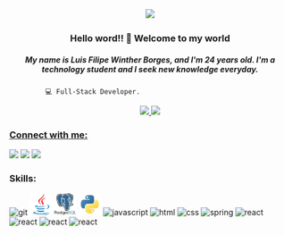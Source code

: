 <div align="center"> 
  <img src="https://media1.giphy.com/media/jhaSpaYWvm3h3kdWyF/giphy.gif?cid=790b761115867249fe358290e66c10087e06180ded996cda&rid=giphy.gif&ct=g">
</div>

<h3 align="center">Hello word!! 👋 Welcome to my world </h3>
<h5 align="center">My name is Luis Filipe Winther Borges, and I'm 24 years old. I'm a technology student and I seek new knowledge everyday.</h5>

             💻 Full-Stack Developer.
             
<div align="center">
  <a href="https://github.com/LFWinther">
  <img height="150em" src="https://github-readme-stats.vercel.app/api?username=LFWinther&show_icons=true&theme=dark&include_all_commits=true&count_private=true"/>
  <img height="150em" src="https://github-readme-stats.vercel.app/api/top-langs/?username=LFWinther&layout=compact&langs_count=7&theme=dark"/>
</div>

<h3 align="left">Connect with me:</h3>
<p align="left">
  <a href="https://www.instagram.com/lfwinther" target="_blank"><img src="https://img.shields.io/badge/-Instagram-%23E4405F?style=for-the-badge&logo=instagram&logoColor=white" target="_blank"></a>
  <a href = "mailto:luisfilipewinther@gmail.com"><img src="https://img.shields.io/badge/-Gmail-%23333?style=for-the-badge&logo=gmail&logoColor=white" target="_blank"></a>
  <a href="https://www.linkedin.com/in/luisfilipewintherborges" target="_blank"><img src="https://img.shields.io/badge/-LinkedIn-%230077B5?style=for-the-badge&logo=linkedin&logoColor=white" target="_blank"></a> 
</p>

<h3 align="left">Skills:</h3>
<p align="left"> 
<img src="https://www.vectorlogo.zone/logos/git-scm/git-scm-icon.svg" alt="git" width="40" height="40"/>
<img src="https://raw.githubusercontent.com/devicons/devicon/master/icons/java/java-original.svg" alt="java" width="40" height="40"/>
<img src="https://raw.githubusercontent.com/devicons/devicon/master/icons/postgresql/postgresql-original-wordmark.svg" alt="postgresql" width="40" height="40"/>
<img src="https://raw.githubusercontent.com/devicons/devicon/master/icons/python/python-original.svg" alt="python" width="40" height="40"/>
<img src="https://cdn.jsdelivr.net/gh/devicons/devicon/icons/javascript/javascript-original.svg" alt="javascript" width="40" height="40"/>
<img src="https://cdn.jsdelivr.net/gh/devicons/devicon/icons/html5/html5-original.svg" alt="html" width="40" height="40"/>
<img src="https://cdn.jsdelivr.net/gh/devicons/devicon/icons/css3/css3-original.svg"  alt="css" width="40" height="40"/>
<img src="https://cdn.jsdelivr.net/gh/devicons/devicon/icons/spring/spring-original.svg" alt="spring" width="40" height="40"/>
<img src="https://cdn.jsdelivr.net/gh/devicons/devicon/icons/react/react-original.svg" alt="react" width="40" height="40"/> 
<img src="https://cdn.jsdelivr.net/gh/devicons/devicon/icons/nodejs/nodejs-plain-wordmark.svg" alt="react" width="40" height="40"/>
<img src="https://cdn.jsdelivr.net/gh/devicons/devicon/icons/figma/figma-original.svg" alt="react" width="40" height="40"/>
<img src="https://cdn.jsdelivr.net/gh/devicons/devicon/icons/typescript/typescript-original.svg" alt="react" width="40" height="40"/>
</p>

